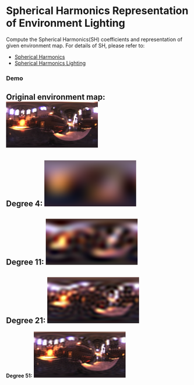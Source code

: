 # Spherical Harmonics Representation of Environment Lighting
Compute the Spherical Harmonics(SH) coefficients and representation of given
environment map.
For details of SH, please refer to:
* [Spherical Harmonics](https://en.wikipedia.org/wiki/Spherical_harmonics)
* [Spherical Harmonics Lighting](https://en.wikipedia.org/wiki/Spherical_harmonic_lighting)

### Demo
**Original environment map:**
<img src="./img/grace.jpg" alt="original env map" width="50%">
---
**Degree 4:**
<img src="./img/4.png" alt="degree: 4" width="50%">
---
**Degree 11:**
<img src="./img/11.png" alt="degree: 11" width="50%">
--- 
**Degree 21:**
<img src="./img/21.png" alt="degree: 21" width="50%">
---
**Degree 51:**
<img src="./img/51.png" alt="degree: 51" width="50%">



